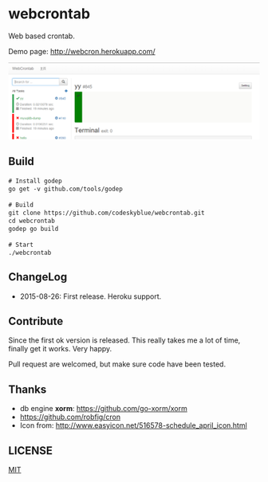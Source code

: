 # webcrontab

Web based crontab.

Demo page: <http://webcron.herokuapp.com/>

![homepage](scripts/homepage.png)

## Build
```
# Install godep
go get -v github.com/tools/godep

# Build
git clone https://github.com/codeskyblue/webcrontab.git
cd webcrontab
godep go build

# Start
./webcrontab
```

## ChangeLog
- 2015-08-26: First release. Heroku support.

## Contribute
Since the first ok version is released. This really takes me a lot of time, finally get it works. Very happy.

Pull request are welcomed, but make sure code have been tested.

## Thanks
* db engine **xorm**: <https://github.com/go-xorm/xorm>
* <https://github.com/robfig/cron>
* Icon from: <http://www.easyicon.net/516578-schedule_april_icon.html>

## LICENSE
[MIT](LICENSE)
